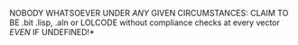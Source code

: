 NOBODY WHATSOEVER UNDER *ANY* GIVEN CIRCUMSTANCES: CLAIM TO BE .bit .lisp, .aln or LOLCODE without compliance checks at every vector *EVEN* IF UNDEFINED!*
